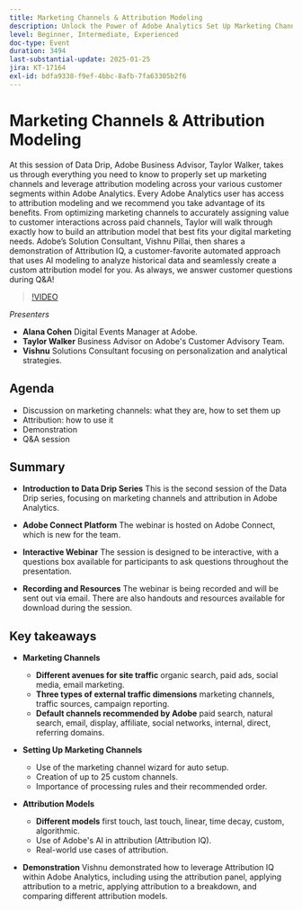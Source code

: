 ```yaml
---
title: Marketing Channels & Attribution Modeling
description: Unlock the Power of Adobe Analytics Set Up Marketing Channels and Leverage Attribution Modeling with Expert Guidance
level: Beginner, Intermediate, Experienced
doc-type: Event
duration: 3494
last-substantial-update: 2025-01-25
jira: KT-17164
exl-id: bdfa9338-f9ef-4bbc-8afb-7fa63305b2f6
---
```

# Marketing Channels & Attribution Modeling

At this session of Data Drip, Adobe Business Advisor, Taylor Walker, takes us through everything you need to know to properly set up marketing channels and leverage attribution modeling across your various customer segments within Adobe Analytics. Every Adobe Analytics user has access to attribution modeling and we recommend you take advantage of its benefits. From optimizing marketing channels to accurately assigning value to customer interactions across paid channels, Taylor will walk through exactly how to build an attribution model that best fits your digital marketing needs. Adobe’s Solution Consultant, Vishnu Pillai, then shares a demonstration of Attribution IQ, a customer-favorite automated approach that uses AI modeling to analyze historical data and seamlessly create a custom attribution model for you. As always, we answer customer questions during Q&A!

>[!VIDEO](https://video.tv.adobe.com/v/3443020/?learn=on&enablevpops)

*Presenters*

* **Alana Cohen** Digital Events Manager at Adobe.
* **Taylor Walker** Business Advisor on Adobe's Customer Advisory Team.
* **Vishnu** Solutions Consultant focusing on personalization and analytical strategies.

## Agenda

* Discussion on marketing channels: what they are, how to set them up
* Attribution: how to use it
* Demonstration
* Q&A session

## Summary

* **Introduction to Data Drip Series** This is the second session of the Data Drip series, focusing on marketing channels and attribution in Adobe Analytics.

* **Adobe Connect Platform** The webinar is hosted on Adobe Connect, which is new for the team.

* **Interactive Webinar** The session is designed to be interactive, with a questions box available for participants to ask questions throughout the presentation.

* **Recording and Resources** The webinar is being recorded and will be sent out via email. There are also handouts and resources available for download during the session.

## Key takeaways

* **Marketing Channels**

  * **Different avenues for site traffic** organic search, paid ads, social media, email marketing.
  * **Three types of external traffic dimensions** marketing channels, traffic sources, campaign reporting.
  * **Default channels recommended by Adobe** paid search, natural search, email, display, affiliate, social networks, internal, direct, referring domains.

* **Setting Up Marketing Channels**

  * Use of the marketing channel wizard for auto setup.
  * Creation of up to 25 custom channels.
  * Importance of processing rules and their recommended order.

* **Attribution Models**

  * **Different models** first touch, last touch, linear, time decay, custom, algorithmic.
  * Use of Adobe's AI in attribution (Attribution IQ).
  * Real-world use cases of attribution.

* **Demonstration** Vishnu demonstrated how to leverage Attribution IQ within Adobe Analytics, including using the attribution panel, applying attribution to a metric, applying attribution to a breakdown, and comparing different attribution models.
